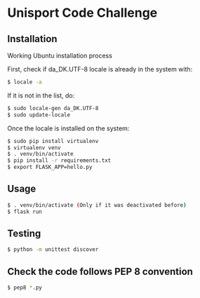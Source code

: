 # Unisport Code Challenge
## Installation
Working Ubuntu installation process

First, check if da_DK.UTF-8 locale is already in the system with:
```bash
$ locale -a
```
If it is not in the list, do:
```bash
$ sudo locale-gen da_DK.UTF-8
$ sudo update-locale
```

Once the locale is installed on the system:
```bash
$ sudo pip install virtualenv
$ virtualenv venv
$ . venv/bin/activate
$ pip install -r requirements.txt
$ export FLASK_APP=hello.py

```

## Usage
```bash
$ . venv/bin/activate (Only if it was deactivated before)
$ flask run

```


## Testing

```bash
$ python -m unittest discover
```

## Check the code follows PEP 8 convention
```bash
$ pep8 *.py
```
